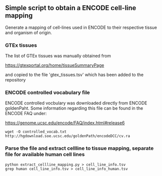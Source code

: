 ## Simple script to obtain a ENCODE cell-line mapping
Generate a mapping of cell-lines used in ENCODE to their respective tissue and organism of origin.

### GTEx tissues
The list of GTEx tissues was manually obtained from 

https://gtexportal.org/home/tissueSummaryPage

and copied to the file 'gtex_tissues.tsv' which has been added to the repository


### ENCODE controlled vocabulary file
ENCODE controlled vocbulary was downloaded directly from ENCODE goldenPaht.
Some information regarding this file can be found in the ENCODE FAQ under:

https://genome.ucsc.edu/encode/FAQ/index.html#release6

```{bash}
wget -O controlled_vocab.txt http://hgdownload.soe.ucsc.edu/goldenPath/encodeDCC/cv.ra
```

### Parse the file and extract cellline to tissue mapping, separate file for available human cell lines
```{bash}
python extract_cellline_mapping.py > cell_line_info.tsv
grep human cell_line_info.tsv > cell_line_info_human.tsv
```

